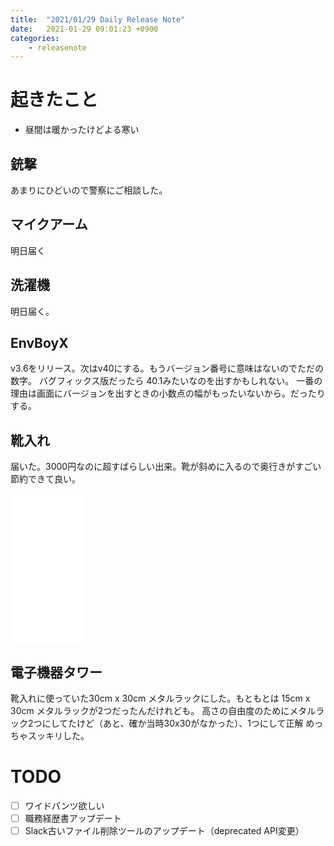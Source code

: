 ```yaml
---
title:  "2021/01/29 Daily Release Note"
date:   2021-01-29 09:01:23 +0900
categories:
	- releasenote
---
```

# 起きたこと

* 昼間は暖かったけどよる寒い

## 銃撃

あまりにひどいので警察にご相談した。

## マイクアーム

明日届く

## 洗濯機

明日届く。

## EnvBoyX

v3.6をリリース。次はv40にする。もうバージョン番号に意味はないのでただの数字。
バグフィックス版だったら 40.1みたいなのを出すかもしれない。
一番の理由は画面にバージョンを出すときの小数点の幅がもったいないから。だったりする。

## 靴入れ

届いた。3000円なのに超すばらしい出来。靴が斜めに入るので奥行きがすごい節約できて良い。

<iframe style="width:120px;height:240px;" marginwidth="0" marginheight="0" scrolling="no" frameborder="0" src="//rcm-fe.amazon-adsystem.com/e/cm?lt1=_blank&bc1=000000&IS2=1&bg1=FFFFFF&fc1=000000&lc1=0000FF&t=yakumo07-22&language=ja_JP&o=9&p=8&l=as4&m=amazon&f=ifr&ref=as_ss_li_til&asins=B0797D5RM3&linkId=affc5ba508defacb20afad2cd0d4cf19"></iframe>

## 電子機器タワー

靴入れに使っていた30cm x 30cm メタルラックにした。もともとは 15cm x 30cm メタルラックが2つだったんだけれども。
高さの自由度のためにメタルラック2つにしてたけど（あと、確か当時30x30がなかった）、1つにして正解
めっちゃスッキリした。

# TODO 

- [ ] ワイドパンツ欲しい
- [ ] 職務経歴書アップデート
- [ ] Slack古いファイル削除ツールのアップデート（deprecated API変更）